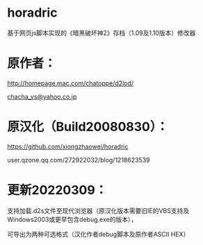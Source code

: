 # horadric
基于网页js脚本实现的《暗黑破坏神2》存档（1.09及1.10版本）修改器

# 原作者：
http://homepage.mac.com/chatoppe/d2lod/

chacha_vs@yahoo.co.jp

# 原汉化（Build20080830）：
https://github.com/xiongzhaowei/horadric

user.qzone.qq.com/272922032/blog/1218623539

# 更新20220309：

支持加载.d2s文件至现代浏览器（原汉化版本需要旧IE的VBS支持及Windows2003或更早包含debug.exe的版本），

可导出为两种可选格式（汉化作者debug脚本及原作者ASCII HEX）

